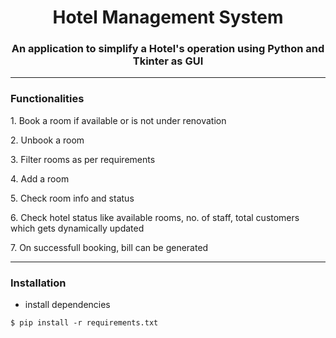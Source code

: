 <h1 align="center">Hotel Management System</h1>
<h3 align="center">An application to simplify a Hotel's operation using Python and Tkinter as GUI</h3>

------------------------------------------------------------------------------------------------------
<h3>Functionalities</h3>
<p>1. Book a room if available or is not under renovation</p>
<p>2. Unbook a room</p>
<p>3. Filter rooms as per requirements</p>
<p>4. Add a room
<p>5. Check room info and status</p>
<p>6. Check hotel status like available rooms, no. of staff, total customers which gets dynamically updated</p>
<p>7. On successfull booking, bill can be generated</p>

-------------------------------------------------------------------------------------------------------
<h3>Installation</h3>
<ul>
  <li>install dependencies</li>
</ul>

```
$ pip install -r requirements.txt
```
